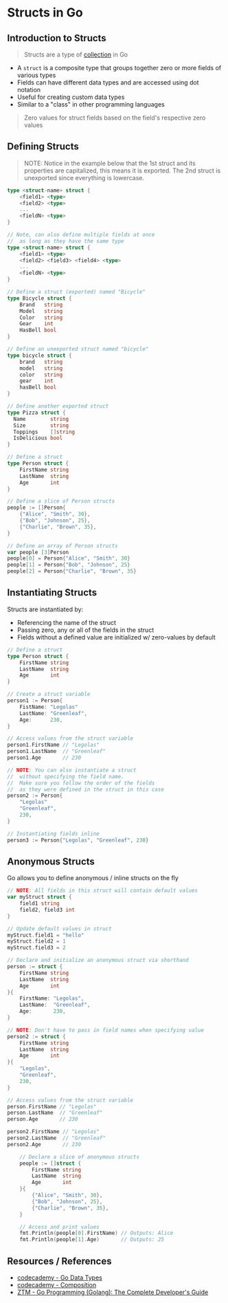 # Structs in Go

## Introduction to Structs

> Structs are a type of [collection](go_data-types_collection.md) in Go

- A `struct` is a composite type that groups together zero or more fields of various types
- Fields can have different data types and are accessed using dot notation
- Useful for creating custom data types
- Similar to a "class" in other programming languages

> Zero values for struct fields based on the field's respective zero values

## Defining Structs

> NOTE: Notice in the example below that the 1st struct and its properties are capitalized, this means it is exported. The 2nd struct is unexported since everything is lowercase.

```go
type <struct-name> struct {
    <field1> <type>
    <field2> <type>
    ...
    <fieldN> <type>
}

// Note, can also define multiple fields at once
//  as long as they have the same type
type <struct-name> struct {
    <field1> <type>
    <field2> <field3> <field4> <type>
    ...
    <fieldN> <type>
}
```

```go
// Define a struct (exported) named "Bicycle"
type Bicycle struct {
    Brand   string
    Model   string
    Color   string
    Gear    int
    HasBell bool
}

// Define an unexported struct named "bicycle"
type bicycle struct {
    brand   string
    model   string
    color   string
    gear    int
    hasBell bool
}

// Define another exported struct
type Pizza struct {
  Name        string
  Size        string
  Toppings    []string
  IsDelicious bool
}
```

```go
// Define a struct
type Person struct {
    FirstName string
    LastName  string
    Age       int
}

// Define a slice of Person structs
people := []Person{
    {"Alice", "Smith", 30},
    {"Bob", "Johnson", 25},
    {"Charlie", "Brown", 35},
}

// Define an array of Person structs
var people [3]Person
people[0] = Person{"Alice", "Smith", 30}
people[1] = Person{"Bob", "Johnson", 25}
people[2] = Person{"Charlie", "Brown", 35}
```

## Instantiating Structs

Structs are instantiated by:

- Referencing the name of the struct
- Passing zero, any or all of the fields in the struct
- Fields without a defined value are initialized w/ zero-values by default

```go
// Define a struct
type Person struct {
    FirstName string
    LastName  string
    Age       int
}

// Create a struct variable
person1 := Person{
    FistName: "Legolas"
    LastName: "Greenleaf",
    Age:      230,
}

// Access values from the struct variable
person1.FirstName // "Legolas"
person1.LastName  // "Greenleaf"
person1.Age       // 230

// NOTE: You can also instantiate a struct
//  without specifying the field name.
//  Make sure you follow the order of the fields
//  as they were defined in the struct in this case
person2 := Person{
    "Legolas"
    "Greenleaf",
    230,
}

// Instantiating fields inline
person3 := Person{"Legolas", "Greenleaf", 230}
```

## Anonymous Structs

Go allows you to define anonymous / inline structs on the fly

```go
// NOTE: All fields in this struct will contain default values
var myStruct struct {
    field1 string
    field2, field3 int
}

// Update default values in struct
myStruct.field1 = "hello"
myStruct.field2 = 1
myStruct.field3 = 2
```

```go
// Declare and initialize an anonymous struct via shorthand
person := struct {
    FirstName string
    LastName  string
    Age       int
}{
    FirstName: "Legolas",
    LastName:  "Greenleaf",
    Age:       230,
}

// NOTE: Don't have to pass in field names when specifying value
person2 := struct {
    FirstName string
    LastName  string
    Age       int
}{
    "Legolas",
    "Greenleaf",
    230,
}

// Access values from the struct variable
person.FirstName // "Legolas"
person.LastName  // "Greenleaf"
person.Age       // 230

person2.FirstName // "Legolas"
person2.LastName  // "Greenleaf"
person2.Age       // 230
```

```go
    // Declare a slice of anonymous structs
    people := []struct {
        FirstName string
        LastName  string
        Age       int
    }{
        {"Alice", "Smith", 30},
        {"Bob", "Johnson", 25},
        {"Charlie", "Brown", 35},
    }

    // Access and print values
    fmt.Println(people[0].FirstName) // Outputs: Alice
    fmt.Println(people[1].Age)       // Outputs: 25
```

## Resources / References

- [codecademy - Go Data Types](https://www.codecademy.com/resources/docs/go/data-types)
- [codecademy - Composition](https://www.codecademy.com/resources/docs/go/composition)
- [ZTM - Go Programming (Golang): The Complete Developer's Guide](https://zerotomastery.io/courses/learn-golang/)
